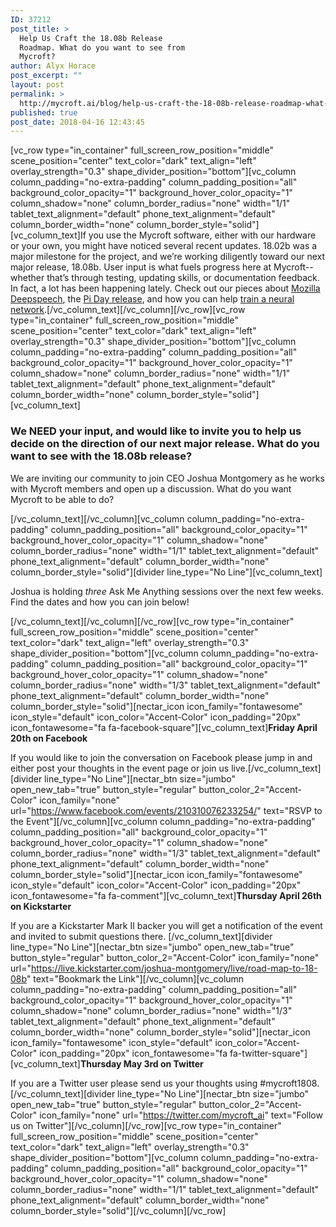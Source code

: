```yaml
---
ID: 37212
post_title: >
  Help Us Craft the 18.08b Release
  Roadmap. What do you want to see from
  Mycroft?
author: Alyx Horace
post_excerpt: ""
layout: post
permalink: >
  http://mycroft.ai/blog/help-us-craft-the-18-08b-release-roadmap-what-do-you-want-to-see-from-mycroft/
published: true
post_date: 2018-04-16 12:43:45
---
```

[vc_row type="in_container" full_screen_row_position="middle" scene_position="center" text_color="dark" text_align="left" overlay_strength="0.3" shape_divider_position="bottom"][vc_column column_padding="no-extra-padding" column_padding_position="all" background_color_opacity="1" background_hover_color_opacity="1" column_shadow="none" column_border_radius="none" width="1/1" tablet_text_alignment="default" phone_text_alignment="default" column_border_width="none" column_border_style="solid"][vc_column_text]<span style="font-weight: 400;">If you use the Mycroft software, either with our hardware or your own, you might have noticed several recent updates. 18.02b was a major milestone for the project, and we’re working diligently toward our next major release, 18.08b. User input is what fuels progress here at Mycroft--whether that’s through testing, updating skills, or documentation feedback. In fact, a lot has been happening lately. Check out our pieces about <a href="https://mycroft.ai/blog/deepspeech-update/" target="_blank" rel="noopener">Mozilla Deepspeech</a>, the <a href="https://mycroft.ai/blog/happy-pi-day/" target="_blank" rel="noopener">Pi Day release</a>, and how you can help <a href="https://mycroft.ai/blog/introducing-precise/" target="_blank" rel="noopener">train a neural network</a>.</span>[/vc_column_text][/vc_column][/vc_row][vc_row type="in_container" full_screen_row_position="middle" scene_position="center" text_color="dark" text_align="left" overlay_strength="0.3" shape_divider_position="bottom"][vc_column column_padding="no-extra-padding" column_padding_position="all" background_color_opacity="1" background_hover_color_opacity="1" column_shadow="none" column_border_radius="none" width="1/1" tablet_text_alignment="default" phone_text_alignment="default" column_border_width="none" column_border_style="solid"][vc_column_text]
<h3>We NEED your input, and would like to invite you to help us decide on the direction of our next major release. What do you want to see with the 18.08b release?</h3>
<span style="font-weight: 400;">We are inviting our community to join CEO Joshua Montgomery as he works with Mycroft members and open up a discussion. What do you want Mycroft to be able to do? </span>

[/vc_column_text][/vc_column][vc_column column_padding="no-extra-padding" column_padding_position="all" background_color_opacity="1" background_hover_color_opacity="1" column_shadow="none" column_border_radius="none" width="1/1" tablet_text_alignment="default" phone_text_alignment="default" column_border_width="none" column_border_style="solid"][divider line_type="No Line"][vc_column_text]
<p style="text-align: left;">Joshua is holding<i> three</i> Ask Me Anything sessions over the next few weeks. Find the dates and how you can join below!</p>
[/vc_column_text][/vc_column][/vc_row][vc_row type="in_container" full_screen_row_position="middle" scene_position="center" text_color="dark" text_align="left" overlay_strength="0.3" shape_divider_position="bottom"][vc_column column_padding="no-extra-padding" column_padding_position="all" background_color_opacity="1" background_hover_color_opacity="1" column_shadow="none" column_border_radius="none" width="1/3" tablet_text_alignment="default" phone_text_alignment="default" column_border_width="none" column_border_style="solid"][nectar_icon icon_family="fontawesome" icon_style="default" icon_color="Accent-Color" icon_padding="20px" icon_fontawesome="fa fa-facebook-square"][vc_column_text]<strong>Friday April 20th on Facebook</strong>

If you would like to join the conversation on Facebook please jump in and either post your thoughts in the event page or join us live.[/vc_column_text][divider line_type="No Line"][nectar_btn size="jumbo" open_new_tab="true" button_style="regular" button_color_2="Accent-Color" icon_family="none" url="https://www.facebook.com/events/210310076233254/" text="RSVP to the Event"][/vc_column][vc_column column_padding="no-extra-padding" column_padding_position="all" background_color_opacity="1" background_hover_color_opacity="1" column_shadow="none" column_border_radius="none" width="1/3" tablet_text_alignment="default" phone_text_alignment="default" column_border_width="none" column_border_style="solid"][nectar_icon icon_family="fontawesome" icon_style="default" icon_color="Accent-Color" icon_padding="20px" icon_fontawesome="fa fa-comment"][vc_column_text]<strong>Thursday April 26th on Kickstarter </strong>

<span style="font-weight: 400;">If you are a Kickstarter Mark II backer you will get a notification of the event and invited to submit questions there. </span>[/vc_column_text][divider line_type="No Line"][nectar_btn size="jumbo" open_new_tab="true" button_style="regular" button_color_2="Accent-Color" icon_family="none" url="https://live.kickstarter.com/joshua-montgomery/live/road-map-to-18-08b" text="Bookmark the Link"][/vc_column][vc_column column_padding="no-extra-padding" column_padding_position="all" background_color_opacity="1" background_hover_color_opacity="1" column_shadow="none" column_border_radius="none" width="1/3" tablet_text_alignment="default" phone_text_alignment="default" column_border_width="none" column_border_style="solid"][nectar_icon icon_family="fontawesome" icon_style="default" icon_color="Accent-Color" icon_padding="20px" icon_fontawesome="fa fa-twitter-square"][vc_column_text]<strong>Thursday May 3rd on Twitter</strong>

<span style="font-weight: 400;">If you are a Twitter user please send us your thoughts using #mycroft1808.</span>[/vc_column_text][divider line_type="No Line"][nectar_btn size="jumbo" open_new_tab="true" button_style="regular" button_color_2="Accent-Color" icon_family="none" url="https://twitter.com/mycroft_ai" text="Follow us on Twitter"][/vc_column][/vc_row][vc_row type="in_container" full_screen_row_position="middle" scene_position="center" text_color="dark" text_align="left" overlay_strength="0.3" shape_divider_position="bottom"][vc_column column_padding="no-extra-padding" column_padding_position="all" background_color_opacity="1" background_hover_color_opacity="1" column_shadow="none" column_border_radius="none" width="1/1" tablet_text_alignment="default" phone_text_alignment="default" column_border_width="none" column_border_style="solid"][/vc_column][/vc_row]